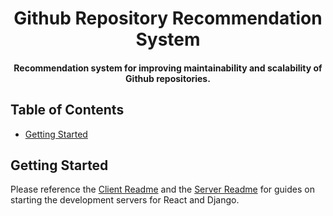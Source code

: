 <p align="center">
    <h1 align="center">Github Repository Recommendation System</h1>
    <h4 align="center">Recommendation system for improving maintainability and scalability of Github repositories. </h4>
</p>

## Table of Contents
 * [Getting Started](#getting-started)
 

## Getting Started
Please reference the [Client Readme](client/README.md) and the [Server Readme](server/README.md) for guides on starting the development servers for React and Django.
